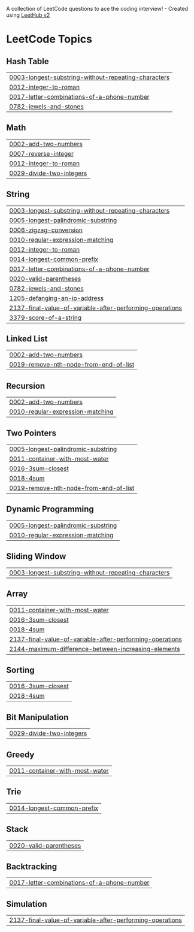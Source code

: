 A collection of LeetCode questions to ace the coding interview! - Created using [LeetHub v2](https://github.com/arunbhardwaj/LeetHub-2.0)
<!---LeetCode Topics Start-->
# LeetCode Topics
## Hash Table
|  |
| ------- |
| [0003-longest-substring-without-repeating-characters](https://github.com/Govardhan-17/leetcode/tree/master/0003-longest-substring-without-repeating-characters) |
| [0012-integer-to-roman](https://github.com/Govardhan-17/leetcode/tree/master/0012-integer-to-roman) |
| [0017-letter-combinations-of-a-phone-number](https://github.com/Govardhan-17/leetcode/tree/master/0017-letter-combinations-of-a-phone-number) |
| [0782-jewels-and-stones](https://github.com/Govardhan-17/leetcode/tree/master/0782-jewels-and-stones) |
## Math
|  |
| ------- |
| [0002-add-two-numbers](https://github.com/Govardhan-17/leetcode/tree/master/0002-add-two-numbers) |
| [0007-reverse-integer](https://github.com/Govardhan-17/leetcode/tree/master/0007-reverse-integer) |
| [0012-integer-to-roman](https://github.com/Govardhan-17/leetcode/tree/master/0012-integer-to-roman) |
| [0029-divide-two-integers](https://github.com/Govardhan-17/leetcode/tree/master/0029-divide-two-integers) |
## String
|  |
| ------- |
| [0003-longest-substring-without-repeating-characters](https://github.com/Govardhan-17/leetcode/tree/master/0003-longest-substring-without-repeating-characters) |
| [0005-longest-palindromic-substring](https://github.com/Govardhan-17/leetcode/tree/master/0005-longest-palindromic-substring) |
| [0006-zigzag-conversion](https://github.com/Govardhan-17/leetcode/tree/master/0006-zigzag-conversion) |
| [0010-regular-expression-matching](https://github.com/Govardhan-17/leetcode/tree/master/0010-regular-expression-matching) |
| [0012-integer-to-roman](https://github.com/Govardhan-17/leetcode/tree/master/0012-integer-to-roman) |
| [0014-longest-common-prefix](https://github.com/Govardhan-17/leetcode/tree/master/0014-longest-common-prefix) |
| [0017-letter-combinations-of-a-phone-number](https://github.com/Govardhan-17/leetcode/tree/master/0017-letter-combinations-of-a-phone-number) |
| [0020-valid-parentheses](https://github.com/Govardhan-17/leetcode/tree/master/0020-valid-parentheses) |
| [0782-jewels-and-stones](https://github.com/Govardhan-17/leetcode/tree/master/0782-jewels-and-stones) |
| [1205-defanging-an-ip-address](https://github.com/Govardhan-17/leetcode/tree/master/1205-defanging-an-ip-address) |
| [2137-final-value-of-variable-after-performing-operations](https://github.com/Govardhan-17/leetcode/tree/master/2137-final-value-of-variable-after-performing-operations) |
| [3379-score-of-a-string](https://github.com/Govardhan-17/leetcode/tree/master/3379-score-of-a-string) |
## Linked List
|  |
| ------- |
| [0002-add-two-numbers](https://github.com/Govardhan-17/leetcode/tree/master/0002-add-two-numbers) |
| [0019-remove-nth-node-from-end-of-list](https://github.com/Govardhan-17/leetcode/tree/master/0019-remove-nth-node-from-end-of-list) |
## Recursion
|  |
| ------- |
| [0002-add-two-numbers](https://github.com/Govardhan-17/leetcode/tree/master/0002-add-two-numbers) |
| [0010-regular-expression-matching](https://github.com/Govardhan-17/leetcode/tree/master/0010-regular-expression-matching) |
## Two Pointers
|  |
| ------- |
| [0005-longest-palindromic-substring](https://github.com/Govardhan-17/leetcode/tree/master/0005-longest-palindromic-substring) |
| [0011-container-with-most-water](https://github.com/Govardhan-17/leetcode/tree/master/0011-container-with-most-water) |
| [0016-3sum-closest](https://github.com/Govardhan-17/leetcode/tree/master/0016-3sum-closest) |
| [0018-4sum](https://github.com/Govardhan-17/leetcode/tree/master/0018-4sum) |
| [0019-remove-nth-node-from-end-of-list](https://github.com/Govardhan-17/leetcode/tree/master/0019-remove-nth-node-from-end-of-list) |
## Dynamic Programming
|  |
| ------- |
| [0005-longest-palindromic-substring](https://github.com/Govardhan-17/leetcode/tree/master/0005-longest-palindromic-substring) |
| [0010-regular-expression-matching](https://github.com/Govardhan-17/leetcode/tree/master/0010-regular-expression-matching) |
## Sliding Window
|  |
| ------- |
| [0003-longest-substring-without-repeating-characters](https://github.com/Govardhan-17/leetcode/tree/master/0003-longest-substring-without-repeating-characters) |
## Array
|  |
| ------- |
| [0011-container-with-most-water](https://github.com/Govardhan-17/leetcode/tree/master/0011-container-with-most-water) |
| [0016-3sum-closest](https://github.com/Govardhan-17/leetcode/tree/master/0016-3sum-closest) |
| [0018-4sum](https://github.com/Govardhan-17/leetcode/tree/master/0018-4sum) |
| [2137-final-value-of-variable-after-performing-operations](https://github.com/Govardhan-17/leetcode/tree/master/2137-final-value-of-variable-after-performing-operations) |
| [2144-maximum-difference-between-increasing-elements](https://github.com/Govardhan-17/leetcode/tree/master/2144-maximum-difference-between-increasing-elements) |
## Sorting
|  |
| ------- |
| [0016-3sum-closest](https://github.com/Govardhan-17/leetcode/tree/master/0016-3sum-closest) |
| [0018-4sum](https://github.com/Govardhan-17/leetcode/tree/master/0018-4sum) |
## Bit Manipulation
|  |
| ------- |
| [0029-divide-two-integers](https://github.com/Govardhan-17/leetcode/tree/master/0029-divide-two-integers) |
## Greedy
|  |
| ------- |
| [0011-container-with-most-water](https://github.com/Govardhan-17/leetcode/tree/master/0011-container-with-most-water) |
## Trie
|  |
| ------- |
| [0014-longest-common-prefix](https://github.com/Govardhan-17/leetcode/tree/master/0014-longest-common-prefix) |
## Stack
|  |
| ------- |
| [0020-valid-parentheses](https://github.com/Govardhan-17/leetcode/tree/master/0020-valid-parentheses) |
## Backtracking
|  |
| ------- |
| [0017-letter-combinations-of-a-phone-number](https://github.com/Govardhan-17/leetcode/tree/master/0017-letter-combinations-of-a-phone-number) |
## Simulation
|  |
| ------- |
| [2137-final-value-of-variable-after-performing-operations](https://github.com/Govardhan-17/leetcode/tree/master/2137-final-value-of-variable-after-performing-operations) |
<!---LeetCode Topics End-->